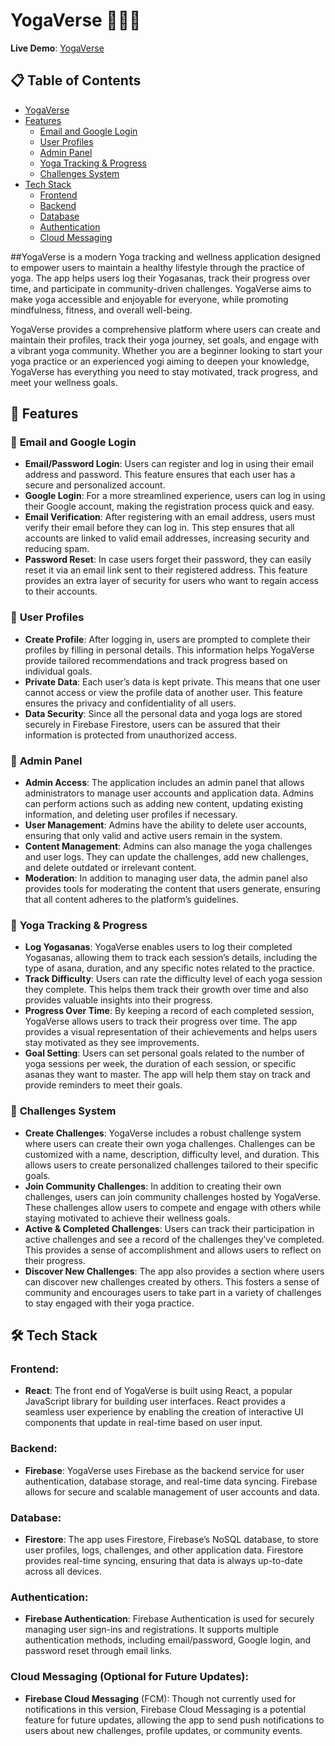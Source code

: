 # YogaVerse 🧘‍♂️📱
**Live Demo**: [YogaVerse](https://yogaverse.netlify.app/)

## 📋 Table of Contents
- [YogaVerse](#-yogaverse)
- [Features](#-features)
  - [Email and Google Login](#-email-and-google-login)
  - [User Profiles](#-user-profiles)
  - [Admin Panel](#-admin-panel)
  - [Yoga Tracking & Progress](#-yoga-tracking--progress)
  - [Challenges System](#-challenges-system)
- [Tech Stack](#-tech-stack)
  - [Frontend](#frontend)
  - [Backend](#backend)
  - [Database](#database)
  - [Authentication](#authentication)
  - [Cloud Messaging](#cloud-messaging-optional-for-future-updates)

##YogaVerse is a modern Yoga tracking and wellness application designed to empower users to maintain a healthy lifestyle through the practice of yoga. The app helps users log their Yogasanas, track their progress over time, and participate in community-driven challenges. YogaVerse aims to make yoga accessible and enjoyable for everyone, while promoting mindfulness, fitness, and overall well-being.

YogaVerse provides a comprehensive platform where users can create and maintain their profiles, track their yoga journey, set goals, and engage with a vibrant yoga community. Whether you are a beginner looking to start your yoga practice or an experienced yogi aiming to deepen your knowledge, YogaVerse has everything you need to stay motivated, track progress, and meet your wellness goals.





## 🚀 Features

### 🔹 **Email and Google Login**
- **Email/Password Login**: Users can register and log in using their email address and password. This feature ensures that each user has a secure and personalized account.
- **Google Login**: For a more streamlined experience, users can log in using their Google account, making the registration process quick and easy.
- **Email Verification**: After registering with an email address, users must verify their email before they can log in. This step ensures that all accounts are linked to valid email addresses, increasing security and reducing spam.
- **Password Reset**: In case users forget their password, they can easily reset it via an email link sent to their registered address. This feature provides an extra layer of security for users who want to regain access to their accounts.

### 🔹 **User Profiles**
- **Create Profile**: After logging in, users are prompted to complete their profiles by filling in personal details. This information helps YogaVerse provide tailored recommendations and track progress based on individual goals.
- **Private Data**: Each user’s data is kept private. This means that one user cannot access or view the profile data of another user. This feature ensures the privacy and confidentiality of all users.
- **Data Security**: Since all the personal data and yoga logs are stored securely in Firebase Firestore, users can be assured that their information is protected from unauthorized access.

### 🔹 **Admin Panel**
- **Admin Access**: The application includes an admin panel that allows administrators to manage user accounts and application data. Admins can perform actions such as adding new content, updating existing information, and deleting user profiles if necessary.
- **User Management**: Admins have the ability to delete user accounts, ensuring that only valid and active users remain in the system.
- **Content Management**: Admins can also manage the yoga challenges and user logs. They can update the challenges, add new challenges, and delete outdated or irrelevant content.
- **Moderation**: In addition to managing user data, the admin panel also provides tools for moderating the content that users generate, ensuring that all content adheres to the platform’s guidelines.

### 🔹 **Yoga Tracking & Progress**
- **Log Yogasanas**: YogaVerse enables users to log their completed Yogasanas, allowing them to track each session’s details, including the type of asana, duration, and any specific notes related to the practice.
- **Track Difficulty**: Users can rate the difficulty level of each yoga session they complete. This helps them track their growth over time and also provides valuable insights into their progress.
- **Progress Over Time**: By keeping a record of each completed session, YogaVerse allows users to track their progress over time. The app provides a visual representation of their achievements and helps users stay motivated as they see improvements.
- **Goal Setting**: Users can set personal goals related to the number of yoga sessions per week, the duration of each session, or specific asanas they want to master. The app will help them stay on track and provide reminders to meet their goals.

### 🔹 **Challenges System**
- **Create Challenges**: YogaVerse includes a robust challenge system where users can create their own yoga challenges. Challenges can be customized with a name, description, difficulty level, and duration. This allows users to create personalized challenges tailored to their specific goals.
- **Join Community Challenges**: In addition to creating their own challenges, users can join community challenges hosted by YogaVerse. These challenges allow users to compete and engage with others while staying motivated to achieve their wellness goals.
- **Active & Completed Challenges**: Users can track their participation in active challenges and see a record of the challenges they’ve completed. This provides a sense of accomplishment and allows users to reflect on their progress.
- **Discover New Challenges**: The app also provides a section where users can discover new challenges created by others. This fosters a sense of community and encourages users to take part in a variety of challenges to stay engaged with their yoga practice.

## 🛠️ Tech Stack

### **Frontend**: 
- **React**: The front end of YogaVerse is built using React, a popular JavaScript library for building user interfaces. React provides a seamless user experience by enabling the creation of interactive UI components that update in real-time based on user input.
  
### **Backend**:
- **Firebase**: YogaVerse uses Firebase as the backend service for user authentication, database storage, and real-time data syncing. Firebase allows for secure and scalable management of user accounts and data.

### **Database**:
- **Firestore**: The app uses Firestore, Firebase’s NoSQL database, to store user profiles, logs, challenges, and other application data. Firestore provides real-time syncing, ensuring that data is always up-to-date across all devices.
  
### **Authentication**:
- **Firebase Authentication**: Firebase Authentication is used for securely managing user sign-ins and registrations. It supports multiple authentication methods, including email/password, Google login, and password reset through email links.

### **Cloud Messaging** (Optional for Future Updates):
- **Firebase Cloud Messaging** (FCM): Though not currently used for notifications in this version, Firebase Cloud Messaging is a potential feature for future updates, allowing the app to send push notifications to users about new challenges, profile updates, or community events.
